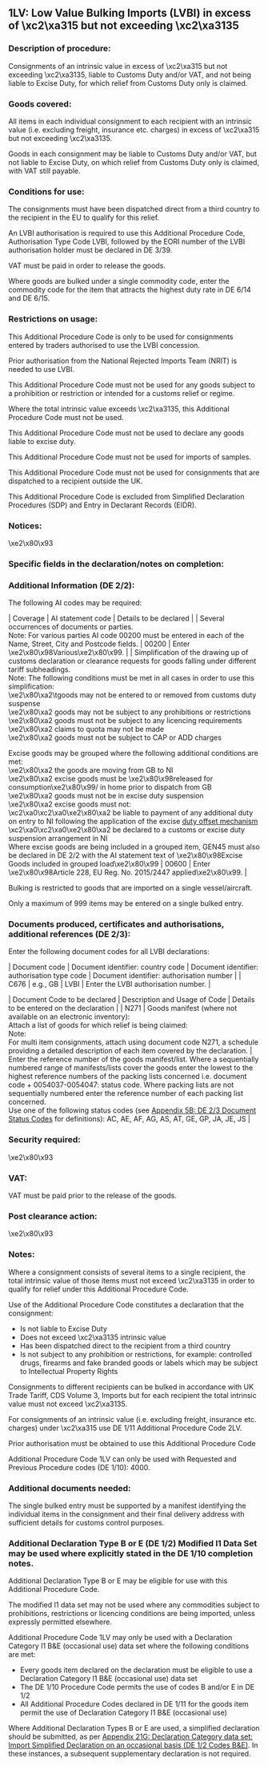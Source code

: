 1LV:  Low Value Bulking Imports (LVBI) in excess of \xc2\xa315 but not exceeding \xc2\xa3135
----------------------------------------------------------------------------------------------

### Description of procedure:

Consignments of an intrinsic value in excess of \xc2\xa315 but not exceeding \xc2\xa3135, liable to Customs Duty and/or VAT, and not being liable to Excise Duty, for which relief from Customs Duty only is claimed.

### Goods covered:

All items in each individual consignment to each recipient with an intrinsic value (i.e. excluding freight, insurance etc. charges) in excess of \xc2\xa315 but not exceeding \xc2\xa3135.

Goods in each consignment may be liable to Customs Duty and/or VAT, but not liable to Excise Duty, on which relief from Customs Duty only is claimed, with VAT still payable.

### Conditions for use:

The consignments must have been dispatched direct from a third country to the recipient in the EU to qualify for this relief.

An LVBI authorisation is required to use this Additional Procedure Code, Authorisation Type Code LVBI, followed by the EORI number of the LVBI authorisation holder must be declared in DE 3/39.

VAT must be paid in order to release the goods.

Where goods are bulked under a single commodity code, enter the commodity code for the item that attracts the highest duty rate in DE 6/14 and DE 6/15.

### Restrictions on usage:

This Additional Procedure Code is only to be used for consignments entered by traders authorised to use the LVBI concession.

Prior authorisation from the National Rejected Imports Team (NRIT) is needed to use LVBI.

This Additional Procedure Code must not be used for any goods subject to a prohibition or restriction or intended for a customs relief or regime.

Where the total intrinsic value exceeds \xc2\xa3135, this Additional Procedure Code must not be used.

This Additional Procedure Code must not be used to declare any goods liable to excise duty.

This Additional Procedure Code must not be used for imports of samples.

This Additional Procedure Code must not be used for consignments that are dispatched to a recipient outside the UK.

This Additional Procedure Code is excluded from Simplified Declaration Procedures (SDP) and Entry in Declarant Records (EIDR).

### Notices:

\xe2\x80\x93

### Specific fields in the declaration/notes on completion:

### Additional Information (DE 2/2):

The following AI codes may be required:



  |  Coverage |  AI statement code |  Details to be declared | 
   |  Several occurrences of documents or parties.  
Note: For various parties AI code 00200 must be entered in each of the Name, Street, City and Postcode fields. |  00200 |  Enter \xe2\x80\x98Various\xe2\x80\x99. | 
 |  Simplification of the drawing up of customs declaration or clearance requests for goods falling under different tariff subheadings.  
Note: The following conditions must be met in all cases in order to use this simplification:  
\xe2\x80\xa2\tgoods may not be entered to or removed from customs duty suspense  
\xe2\x80\xa2 goods may not be subject to any prohibitions or restrictions  
\xe2\x80\xa2 goods must not be subject to any licencing requirements  
\xe2\x80\xa2 claims to quota may not be made  
\xe2\x80\xa2 goods must not be subject to CAP or ADD charges  
   
Excise goods may be grouped where the following additional conditions are met:  
\xe2\x80\xa2 the goods are moving from GB to NI  
\xe2\x80\xa2 excise goods must be \xe2\x80\x98released for consumption\xe2\x80\x99/ in home prior to dispatch from GB  
\xe2\x80\xa2 goods must not be in excise duty suspension   
\xe2\x80\xa2 excise goods must not:   
\xc2\xa0\xc2\xa0\xe2\x80\xa2 be liable to payment of any additional duty on entry to NI following the application of the excise [duty offset mechanism](https://www.gov.uk/government/publications/moving-excise-goods-as-freight-under-the-northern-ireland-protocol-from-1-january-2021/the-duty-off-set-mechanism)   
\xc2\xa0\xc2\xa0\xe2\x80\xa2 be declared to a customs or excise duty suspension arrangement in NI   
Where excise goods are being included in a grouped item, GEN45 must also be declared in DE 2/2 with the AI statement text of \xe2\x80\x98Excise Goods included in grouped load\xe2\x80\x99 |  00600 |  Enter \xe2\x80\x98Article 228, EU Reg. No. 2015/2447 applied\xe2\x80\x99. | 
 
Bulking is restricted to goods that are imported on a single vessel/aircraft.

Only a maximum of 999 items may be entered on a single bulked entry.

### Documents produced, certificates and authorisations, additional references (DE 2/3):

Enter the following document codes for all LVBI declarations:



  |  Document code |  Document identifier: country code |  Document identifier: authorisation type code |  Document identifier: authorisation number | 
   |  C676 |  e.g., GB |  LVBI |  Enter the LVBI authorisation number. | 
 


  |  Document Code to be declared |  Description and Usage of Code |  Details to be entered on the declaration | 
   |  N271 |  Goods manifest (where not available on an electronic inventory):  
Attach a list of goods for which relief is being claimed:  
Note:  
For multi item consignments, attach using document code N271, a schedule providing a detailed description of each item covered by the declaration. |  Enter the reference number of the goods manifest/list. Where a sequentially numbered range of manifests/lists cover the goods enter the lowest to the highest reference numbers of the packing lists concerned i.e. document code + 0054037-0054047: status code. Where packing lists are not sequentially numbered enter the reference number of each packing list concerned.  
Use one of the following status codes (see [Appendix 5B: DE 2/3 Document Status Codes](https://www.gov.uk/guidance/data-element-23-document-status-codes-of-the-customs-declaration-service-cds) for definitions): AC, AE, AF, AG, AS, AT, GE, GP, JA, JE, JS | 
 
### Security required:

\xe2\x80\x93

### VAT:

VAT must be paid prior to the release of the goods.

### Post clearance action:

\xe2\x80\x93

### Notes:

Where a consignment consists of several items to a single recipient, the total intrinsic value of those items must not exceed \xc2\xa3135 in order to qualify for relief under this Additional Procedure Code.

Use of the Additional Procedure Code constitutes a declaration that the consignment:

 * Is not liable to Excise Duty
 * Does not exceed \xc2\xa3135 intrinsic value
 * Has been dispatched direct to the recipient from a third country
 * Is not subject to any prohibition or restrictions, for example: controlled drugs, firearms and fake branded goods or labels which may be subject to Intellectual Property Rights

Consignments to different recipients can be bulked in accordance with UK Trade Tariff, CDS Volume 3, Imports but for each recipient the total intrinsic value must not exceed \xc2\xa3135.

For consignments of an intrinsic value (i.e. excluding freight, insurance etc. charges) under \xc2\xa315 use DE 1/11 Additional Procedure Code 2LV.

Prior authorisation must be obtained to use this Additional Procedure Code

Additional Procedure Code 1LV can only be used with Requested and Previous Procedure codes (DE 1/10): 4000.

### Additional documents needed:

The single bulked entry must be supported by a manifest identifying the individual items in the consignment and their final delivery address with sufficient details for customs control purposes.

### Additional Declaration Type B or E (DE 1/2) Modified I1 Data Set may be used where explicitly stated in the DE 1/10 completion notes.

Additional Declaration Type B or E may be eligible for use with this Additional Procedure Code.

The modified I1 data set may not be used where any commodities subject to prohibitions, restrictions or licencing conditions are being imported, unless expressly permitted elsewhere.

Additional Procedure Code 1LV may only be used with a Declaration Category I1 B&E (occasional use) data set where the following conditions are met:

 * Every goods item declared on the declaration must be eligible to use a Declaration Category I1 B&E (occasional use) data set
 * The DE 1/10 Procedure Code permits the use of codes B and/or E in DE 1/2
 * All Additional Procedure Codes declared in DE 1/11 for the goods item permit the use of Declaration Category I1 B&E (occasional use)

Where Additional Declaration Types B or E are used, a simplified declaration should be submitted, as per [Appendix 21G: Declaration Category data set: Import Simplified Declaration on an occasional basis (DE 1/2 Codes B&E)](https://www.gov.uk/government/publications/appendix-21-import-declaration-category-data-sets/appendix-21g-declaration-category-data-sets-i1-be). In these instances, a subsequent supplementary declaration is not required.

